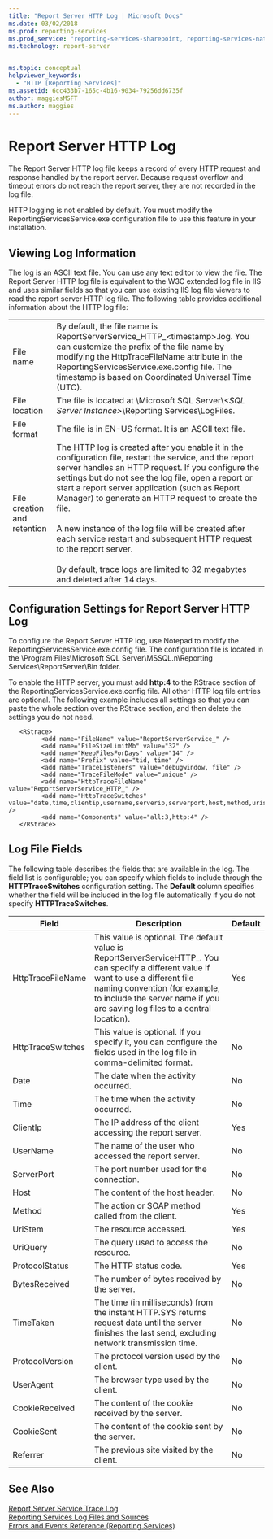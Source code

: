 ```yaml
---
title: "Report Server HTTP Log | Microsoft Docs"
ms.date: 03/02/2018
ms.prod: reporting-services
ms.prod_service: "reporting-services-sharepoint, reporting-services-native"
ms.technology: report-server


ms.topic: conceptual
helpviewer_keywords: 
  - "HTTP [Reporting Services]"
ms.assetid: 6cc433b7-165c-4b16-9034-79256dd6735f
author: maggiesMSFT
ms.author: maggies
---
```

# Report Server HTTP Log
  The Report Server HTTP log file keeps a record of every HTTP request and response handled by the report server. Because request overflow and timeout errors do not reach the report server, they are not recorded in the log file.  
  
 HTTP logging is not enabled by default. You must modify the ReportingServicesService.exe configuration file to use this feature in your installation.  
  
## Viewing Log Information  
 The log is an ASCII text file. You can use any text editor to view the file. The Report Server HTTP log file is equivalent to the W3C extended log file in IIS and uses similar fields so that you can use existing IIS log file viewers to read the report server HTTP log file. The following table provides additional information about the HTTP log file:  
  
|||  
|-|-|  
|File name|By default, the file name is ReportServerService_HTTP_\<timestamp>.log. You can customize the prefix of the file name by modifying the HttpTraceFileName attribute in the ReportingServicesService.exe.config file. The timestamp is based on Coordinated Universal Time (UTC).|  
|File location|The file is located at \Microsoft SQL Server\\*\<SQL Server Instance>*\Reporting Services\LogFiles.|  
|File format|The file is in EN-US format. It is an ASCII text file.|  
|File creation and retention|The HTTP log is created after you enable it in the configuration file, restart the service, and the report server handles an HTTP request. If you configure the settings but do not see the log file, open a report or start a report server application (such as Report Manager) to generate an HTTP request to create the file.<br /><br /> A new instance of the log file will be created after each service restart and subsequent HTTP request to the report server.<br /><br /> By default, trace logs are limited to 32 megabytes and deleted after 14 days.|  
  
## Configuration Settings for Report Server HTTP Log  
 To configure the Report Server HTTP log, use Notepad to modify the ReportingServicesService.exe.config file. The configuration file is located in the \Program Files\Microsoft SQL Server\MSSQL.n\Reporting Services\ReportServer\Bin folder.  
  
 To enable the HTTP server, you must add **http:4** to the RStrace section of the ReportingServicesService.exe.config file. All other HTTP log file entries are optional. The following example includes all settings so that you can paste the whole section over the RStrace section, and then delete the settings you do not need.
  
```  
   <RStrace>  
         <add name="FileName" value="ReportServerService_" />  
         <add name="FileSizeLimitMb" value="32" />  
         <add name="KeepFilesForDays" value="14" />  
         <add name="Prefix" value="tid, time" />  
         <add name="TraceListeners" value="debugwindow, file" />  
         <add name="TraceFileMode" value="unique" />  
         <add name="HttpTraceFileName" value="ReportServerService_HTTP_" />  
         <add name="HttpTraceSwitches" value="date,time,clientip,username,serverip,serverport,host,method,uristem,uriquery,protocolstatus,bytesreceived,timetaken,protocolversion,useragent,cookiereceived,cookiesent,referrer" />  
         <add name="Components" value="all:3,http:4" />  
   </RStrace>  
```  
  
## Log File Fields  
 The following table describes the fields that are available in the log. The field list is configurable; you can specify which fields to include through the **HTTPTraceSwitches** configuration setting. The **Default** column specifies whether the field will be included in the log file automatically if you do not specify **HTTPTraceSwitches**.  
  
|Field|Description|Default|  
|-----------|-----------------|-------------|  
|HttpTraceFileName|This value is optional. The default value is ReportServerServiceHTTP_. You can specify a different value if want to use a different file naming convention (for example, to include the server name if you are saving log files to a central location).|Yes|  
|HttpTraceSwitches|This value is optional. If you specify it, you can configure the fields used in the log file in comma-delimited format.|No|  
|Date|The date when the activity occurred.|No|  
|Time|The time when the activity occurred.|No|  
|ClientIp|The IP address of the client accessing the report server.|Yes|  
|UserName|The name of the user who accessed the report server.|No|  
|ServerPort|The port number used for the connection.|No|  
|Host|The content of the host header.|No|  
|Method|The action or SOAP method called from the client.|Yes|  
|UriStem|The resource accessed.|Yes|  
|UriQuery|The query used to access the resource.|No|  
|ProtocolStatus|The HTTP status code.|Yes|  
|BytesReceived|The number of bytes received by the server.|No|  
|TimeTaken|The time (in milliseconds) from the instant HTTP.SYS returns request data until the server finishes the last send, excluding network transmission time.|No|  
|ProtocolVersion|The protocol version used by the client.|No|  
|UserAgent|The browser type used by the client.|No|  
|CookieReceived|The content of the cookie received by the server.|No|  
|CookieSent|The content of the cookie sent by the server.|No|  
|Referrer|The previous site visited by the client.|No|  
  
## See Also  
 [Report Server Service Trace Log](../../reporting-services/report-server/report-server-service-trace-log.md)   
 [Reporting Services Log Files and Sources](../../reporting-services/report-server/reporting-services-log-files-and-sources.md)   
 [Errors and Events Reference &#40;Reporting Services&#41;](../../reporting-services/troubleshooting/errors-and-events-reference-reporting-services.md)  
  
  
